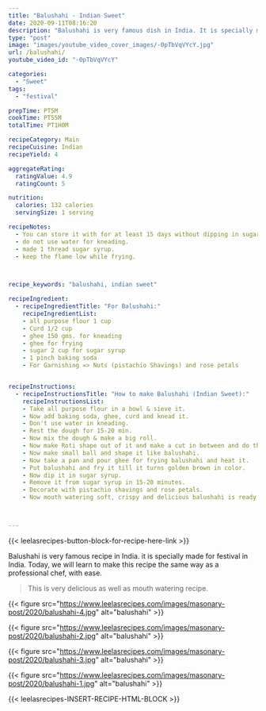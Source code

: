 ```yaml
---
title: "Balushahi - Indian Sweet"
date: 2020-09-11T08:16:20
description: "Balushahi is very famous dish in India. It is specially made during festivals in India."
type: "post"
image: "images/youtube_video_cover_images/-0pTbVqVYcY.jpg"
url: /balushahi/
youtube_video_id: "-0pTbVqVYcY"

categories: 
  - "Sweet"
tags:
  - "festival"

prepTime: PT5M
cookTime: PT55M
totalTime: PT1H0M

recipeCategory: Main
recipeCuisine: Indian
recipeYield: 4

aggregateRating:
  ratingValue: 4.9
  ratingCount: 5

nutrition:
  calories: 132 calories
  servingSize: 1 serving

recipeNotes: 
  - You can store it with for at least 15 days without dipping in sugar syrup.
  - do not use water for kneading.
  - made 1 thread sugar syrup.
  - keep the flame low while frying.



recipe_keywords: "balushahi, indian sweet"

recipeIngredient:
  - recipeIngredientTitle: "For Balushahi:"
    recipeIngredientList: 
    - all purpose flour 1 cup
    - Curd 1/2 cup
    - ghee 150 gms. for kneading
    - ghee for frying 
    - sugar 2 cup for sugar syrup
    - 1 pinch baking soda
    - For Garnishing => Nuts (pistachio Shavings) and rose petals


recipeInstructions:
  - recipeInstructionsTitle: "How to make Balushahi (Indian Sweet):"
    recipeInstructionsList:
    - Take all purpose flour in a bowl & sieve it.
    - Now add baking soda, ghee, curd and knead it.
    - Don't use water in kneading.
    - Rest the dough for 15-20 min.
    - Now mix the dough & make a big roll.
    - Now make Roti shape out of it and make a cut in between and do the same for 4-5 times.
    - Now make small ball and shape it like balushahi.
    - Now take a pan and pour ghee for frying balushahi and heat it.
    - Put balushahi and fry it till it turns golden brown in color.
    - Now dip it in sugar syrup.
    - Remove it from sugar syrup in 15-20 minutes.
    - Decorate with pistachio shavings and rose petals.
    - Now mouth watering soft, crispy and delicious balushahi is ready to serve.



---
```


{{< leelasrecipes-button-block-for-recipe-here-link >}}


Balushahi is very famous recipe in India. it is specially made for festival in India. Today, we will learn to make this recipe the same way as a professional chef, with ease.

> This is very delicious as well as mouth watering recipe. 


{{< figure src="https://www.leelasrecipes.com/images/masonary-post/2020/balushahi-4.jpg" alt="balushahi" >}}

{{< figure src="https://www.leelasrecipes.com/images/masonary-post/2020/balushahi-2.jpg" alt="balushahi" >}}

{{< figure src="https://www.leelasrecipes.com/images/masonary-post/2020/balushahi-3.jpg" alt="balushahi" >}}

{{< figure src="https://www.leelasrecipes.com/images/masonary-post/2020/balushahi-1.jpg" alt="balushahi" >}}

{{< leelasrecipes-INSERT-RECIPE-HTML-BLOCK >}}
